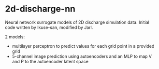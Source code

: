 # 2d-discharge-nn
  Neural network surrogate models of 2D discharge simulation data. Initial code written by Ikuse-san, modified by Jarl.
  
2 models:
* multilayer perceptron to predict values for each grid point in a provided grid
* 5-channel image prediction using autoencoders and an MLP to map V and P to the autoencoder latent space
